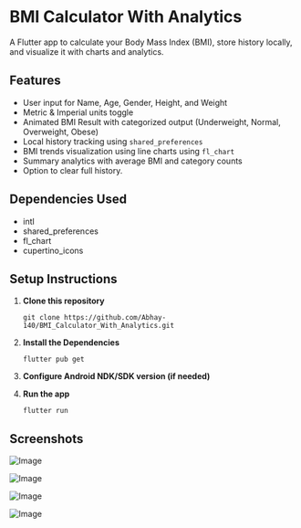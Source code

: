 # BMI Calculator With Analytics

A Flutter app to calculate your Body Mass Index (BMI), store history locally, and visualize it with charts and analytics.

## Features

-  User input for Name, Age, Gender, Height, and Weight
-  Metric & Imperial units toggle
-  Animated BMI Result with categorized output (Underweight, Normal, Overweight, Obese)
-  Local history tracking using `shared_preferences`
-  BMI trends visualization using line charts using `fl_chart`
-  Summary analytics with average BMI and category counts
-  Option to clear full history.

##  Dependencies Used

- intl
- shared_preferences
- fl_chart
- cupertino_icons

##  Setup Instructions

1. **Clone this repository**

   ```
   git clone https://github.com/Abhay-140/BMI_Calculator_With_Analytics.git
   ```

2. **Install the Dependencies**

   ```
   flutter pub get
   ```

3. **Configure Android NDK/SDK version (if needed)**

4. **Run the app**

   ```
   flutter run
   ```

## Screenshots

![Image](https://github.com/user-attachments/assets/1b1ae34e-390b-49c4-9b16-ba18cc2fc2cf)   

![Image](https://github.com/user-attachments/assets/6eb1fa67-5f63-415c-af69-abcce3822caa)

![Image](https://github.com/user-attachments/assets/20b31689-dfc6-40aa-8de8-99f8e6131964)

![Image](https://github.com/user-attachments/assets/fddf79ab-3caf-4ebe-8e0c-da44d30f8e57)
